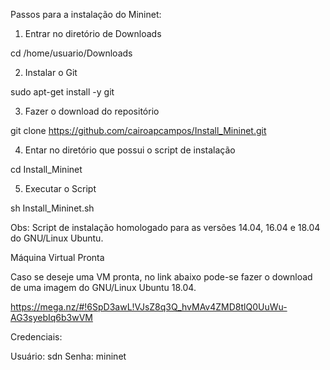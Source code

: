 Passos para a instalação do Mininet:

1. Entrar no diretório de Downloads

cd /home/usuario/Downloads

2. Instalar o Git

sudo apt-get install -y git

3. Fazer o download do repositório

git clone https://github.com/cairoapcampos/Install_Mininet.git

4. Entar no diretório que possui o script de instalação

cd Install_Mininet

5. Executar o Script

sh Install_Mininet.sh


Obs: Script de instalação homologado para as versões 14.04, 16.04 e 18.04 do GNU/Linux Ubuntu.

Máquina Virtual Pronta 

Caso se deseje uma VM pronta, no link abaixo pode-se fazer o download de uma imagem do GNU/Linux Ubuntu 18.04.

https://mega.nz/#!6SpD3awL!VJsZ8q3Q_hvMAv4ZMD8tlQ0UuWu-AG3syebIq6b3wVM

Credenciais:

Usuário: sdn
Senha: mininet
